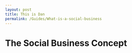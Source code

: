 ```yaml
--- 
layout: post
title: This is Dan 
permalink: /Guides/What-is-a-social-business
---
```


<h1>The Social Business Concept</h1>

<span></span>
